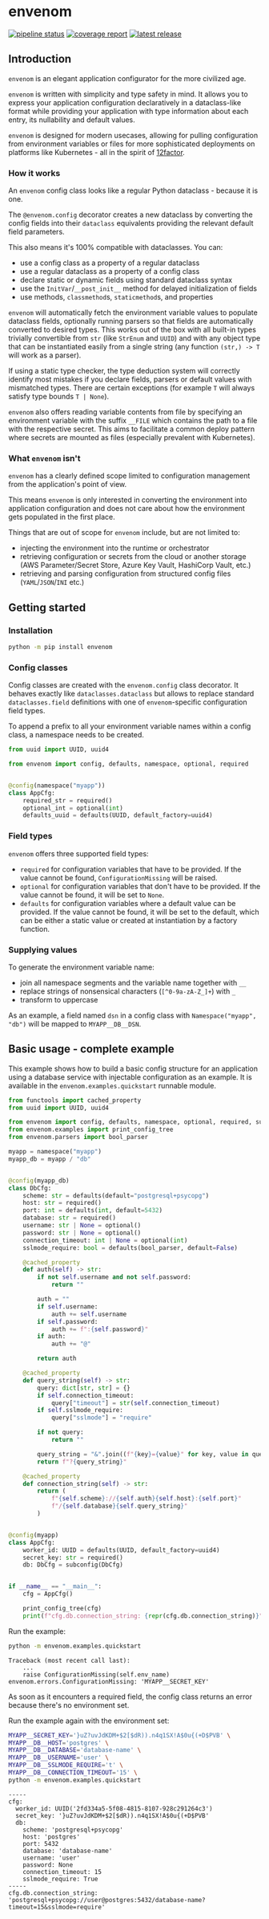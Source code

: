 <!-- `envenom` - an elegant application configurator for the more civilized age
Copyright (C) 2024-2025 Artur Ciesielski <artur.ciesielski@gmail.com>

This program is free software: you can redistribute it and/or modify
it under the terms of the GNU General Public License as published by
the Free Software Foundation, either version 3 of the License, or
(at your option) any later version.

This program is distributed in the hope that it will be useful,
but WITHOUT ANY WARRANTY; without even the implied warranty of
MERCHANTABILITY or FITNESS FOR A PARTICULAR PURPOSE.  See the
GNU General Public License for more details.

You should have received a copy of the GNU General Public License
along with this program.  If not, see <https://www.gnu.org/licenses/>. -->

# envenom

[![pipeline status](https://gitlab.com/arcanery/python/envenom/badges/main/pipeline.svg)](https://gitlab.com/arcanery/python/envenom/-/commits/main)
[![coverage report](https://gitlab.com/arcanery/python/envenom/badges/main/coverage.svg)](https://gitlab.com/arcanery/python/envenom/-/commits/main)
[![latest release](https://gitlab.com/arcanery/python/envenom/-/badges/release.svg)](https://gitlab.com/arcanery/python/envenom/-/releases)

## Introduction

`envenom` is an elegant application configurator for the more civilized age.

`envenom` is written with simplicity and type safety in mind. It allows
you to express your application configuration declaratively in a dataclass-like
format while providing your application with type information about each entry,
its nullability and default values.

`envenom` is designed for modern usecases, allowing for pulling configuration from
environment variables or files for more sophisticated deployments on platforms
like Kubernetes - all in the spirit of [12factor](https://12factor.net/).

### How it works

An `envenom` config class looks like a regular Python dataclass - because it is one.

The `@envenom.config` decorator creates a new dataclass by converting the config fields
into their `dataclass` equivalents providing the relevant default field parameters.

This also means it's 100% compatible with dataclasses. You can:

- use a config class as a property of a regular dataclass
- use a regular dataclass as a property of a config class
- declare static or dynamic fields using standard dataclass syntax
- use the `InitVar`/`__post_init__` method for delayed initialization of fields
- use methods, `classmethod`s, `staticmethod`s, and properties

`envenom` will automatically fetch the environment variable values to populate
dataclass fields, optionally running parsers so that fields are automatically
converted to desired types. This works out of the box with all built-in types trivially
convertible from `str` (like `StrEnum` and `UUID`) and with any object type that can be
instantiated easily from a single string (any function `(str,) -> T` will work as a
parser).

If using a static type checker, the type deduction system will correctly identify most
mistakes if you declare fields, parsers or default values with mismatched types. There
are certain exceptions (for example `T` will always satisfy type bounds `T | None`).

`envenom` also offers reading variable contents from file by specifying an environment
variable with the suffix `__FILE` which contains the path to a file with the respective
secret. This aims to facilitate a common deploy pattern where secrets are mounted as
files (especially prevalent with Kubernetes).

### What `envenom` isn't

`envenom` has a clearly defined scope limited to configuration management from the
application's point of view.

This means `envenom` is only interested in converting the environment into application
configuration and does not care about how the environment gets populated in the first place.

Things that are out of scope for `envenom` include, but are not limited to:

- injecting the environment into the runtime or orchestrator
- retrieving configuration or secrets from the cloud or another storage
(AWS Parameter/Secret Store, Azure Key Vault, HashiCorp Vault, etc.)
- retrieving and parsing configuration from structured config files (`YAML`/`JSON`/`INI` etc.)

## Getting started

### Installation

```bash
python -m pip install envenom
```

### Config classes

Config classes are created with the `envenom.config` class decorator. It behaves exactly
like `dataclasses.dataclass` but allows to replace standard `dataclasses.field`
definitions with one of `envenom`-specific configuration field types.

To append a prefix to all your environment variable names within a config class, a namespace
needs to be created.

```python
from uuid import UUID, uuid4

from envenom import config, defaults, namespace, optional, required


@config(namespace("myapp"))
class AppCfg:
    required_str = required()
    optional_int = optional(int)
    defaults_uuid = defaults(UUID, default_factory=uuid4)
```

### Field types

`envenom` offers three supported field types:

- `required` for configuration variables that have to be provided. If the value cannot
be found, `ConfigurationMissing` will be raised.
- `optional` for configuration variables that don't have to be provided. If the value cannot
be found, it will be set to `None`.
- `defaults` for configuration variables where a default value can be provided. If the
value cannot be found, it will be set to the default, which can be either a static value
or created at instantiation by a factory function.

### Supplying values

To generate the environment variable name:

- join all namespace segments and the variable name together with `__`
- replace strings of nonsensical characters (`[^0-9a-zA-Z_]+`) with `_`
- transform to uppercase

As an example, a field named `dsn` in a config class with `Namespace("myapp", "db")`
will be mapped to `MYAPP__DB__DSN`.

## Basic usage - complete example

This example shows how to build a basic config structure for an application using a
database service with injectable configuration as an example. It is available in the
`envenom.examples.quickstart` runnable module.

```python
from functools import cached_property
from uuid import UUID, uuid4

from envenom import config, defaults, namespace, optional, required, subconfig
from envenom.examples import print_config_tree
from envenom.parsers import bool_parser

myapp = namespace("myapp")
myapp_db = myapp / "db"


@config(myapp_db)
class DbCfg:
    scheme: str = defaults(default="postgresql+psycopg")
    host: str = required()
    port: int = defaults(int, default=5432)
    database: str = required()
    username: str | None = optional()
    password: str | None = optional()
    connection_timeout: int | None = optional(int)
    sslmode_require: bool = defaults(bool_parser, default=False)

    @cached_property
    def auth(self) -> str:
        if not self.username and not self.password:
            return ""

        auth = ""
        if self.username:
            auth += self.username
        if self.password:
            auth += f":{self.password}"
        if auth:
            auth += "@"

        return auth

    @cached_property
    def query_string(self) -> str:
        query: dict[str, str] = {}
        if self.connection_timeout:
            query["timeout"] = str(self.connection_timeout)
        if self.sslmode_require:
            query["sslmode"] = "require"

        if not query:
            return ""

        query_string = "&".join((f"{key}={value}" for key, value in query.items()))
        return f"?{query_string}"

    @cached_property
    def connection_string(self) -> str:
        return (
            f"{self.scheme}://{self.auth}{self.host}:{self.port}"
            f"/{self.database}{self.query_string}"
        )


@config(myapp)
class AppCfg:
    worker_id: UUID = defaults(UUID, default_factory=uuid4)
    secret_key: str = required()
    db: DbCfg = subconfig(DbCfg)


if __name__ == "__main__":
    cfg = AppCfg()

    print_config_tree(cfg)
    print(f"cfg.db.connection_string: {repr(cfg.db.connection_string)}")
```

Run the example:

```bash
python -m envenom.examples.quickstart
```

```
Traceback (most recent call last):
    ...
    raise ConfigurationMissing(self.env_name)
envenom.errors.ConfigurationMissing: 'MYAPP__SECRET_KEY'
```

As soon as it encounters a required field, the config class returns
an error because there's no environment set.

Run the example again with the environment set:

```bash
MYAPP__SECRET_KEY='}uZ?uvJdKDM+$2[$dR)).n4q1SX!A$0u{(+D$PVB' \
MYAPP__DB__HOST='postgres' \
MYAPP__DB__DATABASE='database-name' \
MYAPP__DB__USERNAME='user' \
MYAPP__DB__SSLMODE_REQUIRE='t' \
MYAPP__DB__CONNECTION_TIMEOUT='15' \
python -m envenom.examples.quickstart
```

```
-----
cfg:
  worker_id: UUID('2fd334a5-5f08-4815-8107-928c291264c3')
  secret_key: '}uZ?uvJdKDM+$2[$dR)).n4q1SX!A$0u{(+D$PVB'
  db:
    scheme: 'postgresql+psycopg'
    host: 'postgres'
    port: 5432
    database: 'database-name'
    username: 'user'
    password: None
    connection_timeout: 15
    sslmode_require: True
-----
cfg.db.connection_string: 'postgresql+psycopg://user@postgres:5432/database-name?timeout=15&sslmode=require'
```
